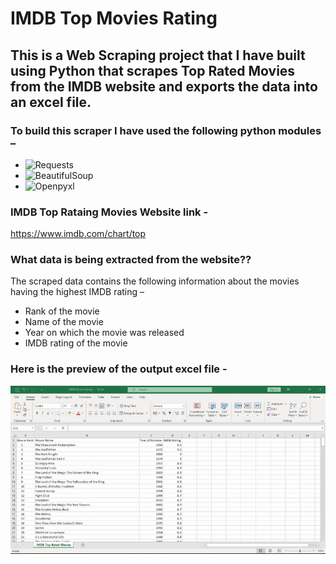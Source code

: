 # IMDB Top Movies Rating

## This is a Web Scraping project that I have built using Python that scrapes Top Rated Movies from the IMDB website and exports the data into an excel file.

### To build this scraper I have used the following python modules – 
-	![Requests](https://pypi.org/project/requests/)
-	![BeautifulSoup](https://pypi.org/project/BeautifulSoup/)
-	![Openpyxl](https://pypi.org/project/openpyxl/)

### IMDB Top Rataing Movies Website link - 
https://www.imdb.com/chart/top


### What data is being extracted from the website??
The scraped data contains the following information about the movies having the highest IMDB rating – 
-	Rank of the movie
-	Name of the movie
-	Year on which the movie was released
-	IMDB rating of the movie


### Here is the preview of the output excel file - 
![](https://github.com/Abhijeet-Prasad/Web-Scrapers/blob/main/IMDB%20Top%20Movie%20Rating/excel_ouput.gif) 

